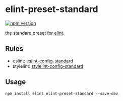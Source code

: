 # elint-preset-standard

[![npm version](https://badge.fury.io/js/elint-preset-standard.svg)](https://www.npmjs.com/package/elint-preset-standard)

the standard preset for [elint](https://github.com/keenwon/elint).

## Rules

- eslint: [eslint-config-standard](https://github.com/standard/eslint-config-standard)
- stylelint: [stylelint-config-standard](https://github.com/stylelint/stylelint-config-standard)

## Usage

```shell
npm install elint elint-preset-standard --save-dev
```
